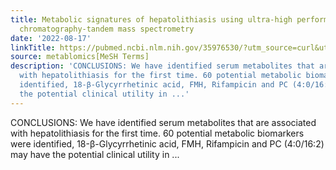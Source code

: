 ```yaml
---
title: Metabolic signatures of hepatolithiasis using ultra-high performance liquid
  chromatography-tandem mass spectrometry
date: '2022-08-17'
linkTitle: https://pubmed.ncbi.nlm.nih.gov/35976530/?utm_source=curl&utm_medium=rss&utm_campaign=pubmed-2&utm_content=1Zkrxt7ktlCbHBXEV3v65xxSnkSWNsJ1A6Fq3gBniKhGfIUslK&fc=20210907212339&ff=20220819212550&v=2.17.7
source: metablomics[MeSH Terms]
description: 'CONCLUSIONS: We have identified serum metabolites that are associated
  with hepatolithiasis for the first time. 60 potential metabolic biomarkers were
  identified, 18-β-Glycyrrhetinic acid, FMH, Rifampicin and PC (4:0/16:2) may have
  the potential clinical utility in ...'
---
```

CONCLUSIONS: We have identified serum metabolites that are associated with hepatolithiasis for the first time. 60 potential metabolic biomarkers were identified, 18-β-Glycyrrhetinic acid, FMH, Rifampicin and PC (4:0/16:2) may have the potential clinical utility in ...